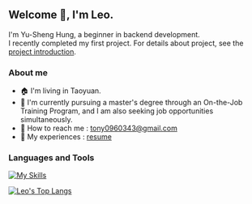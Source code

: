 ## Welcome 👋, I'm Leo.  

I'm Yu-Sheng Hung, a beginner in backend development.  
I recently completed my first project. For details about project, see the [project introduction](https://hackmd.io/@Leo145x/ITD).

### About me  
* 🏠 I'm living in Taoyuan.
* 📖 I'm currently pursuing a master's degree through an On-the-Job Training Program, and I am also seeking job opportunities simultaneously.
* :e-mail: How to reach me : tony0960343@gmail.com
* :pencil: My experiences : [resume](https://drive.google.com/file/d/190_F1DMow2k7Zl0cIvB03HcPbCdxNaK-/view?usp=sharing)
<!--
**Leo145x/Leo145x** is a ✨ _special_ ✨ repository because its `README.md` (this file) appears on your GitHub profile.

Here are some ideas to get you started:

- 🔭 I’m currently working on ...
- 🌱 I’m currently learning ...
- 👯 I’m looking to collaborate on ...
- 🤔 I’m looking for help with ...
- 💬 Ask me about ...
- 📫 How to reach me: ...
- 😄 Pronouns: ...
- ⚡ Fun fact: ...
-->
<h3 align="left">Languages and Tools</h3>  

[![My Skills](https://skillicons.dev/icons?i=js,html,css,python,aws,gcp,mysql,nginx,docker,flask,ubuntu,git,postman,figma)](https://skillicons.dev)   

[![Leo's Top Langs](https://github-readme-stats.vercel.app/api/top-langs/?username=Leo145x&theme=onedark)](https://github.com/anuraghazra/github-readme-stats)
